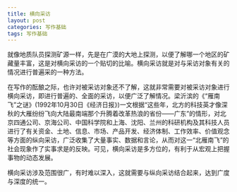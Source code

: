 ```yaml
---
title: 横向采访
layout: post
categories: 写作基础
tags: 写作基础
---
```


就像地质队员探测矿源一样，先是在广漠的大地上探测，以便了解哪一个地区的矿藏量丰富，这是对横向采访的一个贴切的比喻。横向采访就是对与采访对象有关的情况进行普遍采的一种方法。

在写作的酝酿之际，也许对被采访对象还不了解，这就非常需要对被采访对象进行横向采访，即进行普遍的、全面的采访，以便广泛了解情况。梁沂滨的《“雁南飞”之谜》(1992年10月30日《经济日报》)一文根据“这些年，北方的科技英才像深秋的大雁纷纷飞向大陆最南端那个升腾着改革热浪的省份——广东”的情形，对北京四通公司、京海公司、中国科学院和上海、沈阳、兰州的科研机构及其科技人员进行了有关资金、土地、信息、市场、产品开发、经济体制、工作效率、价值观念等方面的纵向采访，广泛收集了大量事实、数据和言论，从而对这一“北雁南飞”的社会现象作了实事求是的反映。可见，横向采访是多方位的，有利于从宏观上把握事物的动态发展。

横向采访涉及范围很广，有时难以深入，这就需要与纵向采访结合起来，达到广度与深度的统一。 